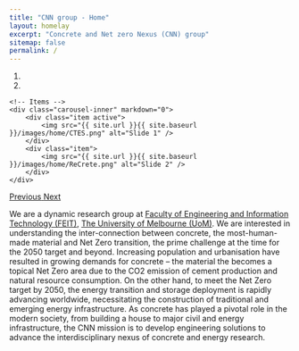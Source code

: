 ```yaml
---
title: "CNN group - Home"
layout: homelay
excerpt: "Concrete and Net zero Nexus (CNN) group"
sitemap: false
permalink: /
---
```


<div markdown="0" id="carousel" class="carousel slide" data-ride="carousel" data-interval="4000" data-pause="hover" >
    <!-- Menu -->
    <ol class="carousel-indicators">
        <li data-target="#carousel" data-slide-to="0" class="active"></li>
        <li data-target="#carousel" data-slide-to="1"></li>
    </ol>

    <!-- Items -->
    <div class="carousel-inner" markdown="0">
        <div class="item active">
            <img src="{{ site.url }}{{ site.baseurl }}/images/home/CTES.png" alt="Slide 1" />
        </div>
        <div class="item">
            <img src="{{ site.url }}{{ site.baseurl }}/images/home/ReCrete.png" alt="Slide 2" />
        </div>
    </div>
  <a class="left carousel-control" href="#carousel" role="button" data-slide="prev">
    <span class="glyphicon glyphicon-chevron-left" aria-hidden="true"></span>
    <span class="sr-only">Previous</span>
  </a>
  <a class="right carousel-control" href="#carousel" role="button" data-slide="next">
    <span class="glyphicon glyphicon-chevron-right" aria-hidden="true"></span>
    <span class="sr-only">Next</span>
  </a>
</div>

We are a dynamic research group at [Faculty of Engineering and Information Technology (FEIT)](https://eng.unimelb.edu.au/), [The University of Melbourne (UoM)](https://infrastructure.eng.unimelb.edu.au/). We are interested in understanding the inter-connection between concrete, the most-human-made material and Net Zero transition, the prime challenge at the time for the 2050 target and beyond. Increasing population and urbanisation have resulted in growing demands for concrete – the material the becomes a topical Net Zero area due to the CO2 emission of cement production and natural resource consumption. On the other hand, to meet the Net Zero target by 2050, the energy transition and storage deployment is rapidly advancing worldwide, necessitating the construction of traditional and emerging energy infrastructure. As concrete has played a pivotal role in the modern society, from building a house to major civil and energy infrastructure, the CNN mission is to develop engineering solutions to advance the interdisciplinary nexus of concrete and energy research. 




